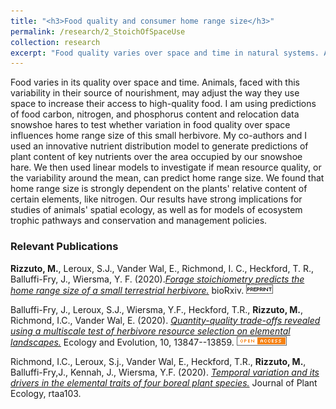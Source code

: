 ```yaml
---
title: "<h3>Food quality and consumer home range size</h3>"
permalink: /research/2_StoichOfSpaceUse
collection: research
excerpt: "Food quality varies over space and time in natural systems. Animals respond to this variation by making space use decision. I work with data from a small terrestrial herbivore to test if it varies its home range size with variation in its preferred foods' nutrient content"
---
```


<!-- <img src="" alt="" style = "width:250px;height:400px;margin-right:15px;float:left"> -->
Food varies in its quality over space and time. Animals, faced with this variability in their source of nourishment, may adjust the way they use space to increase their access to high-quality food. I am using predictions of food carbon, nitrogen, and phosphorus content and relocation data snowshoe hares to test whether variation in food quality over space influences home range size of this small herbivore. My co-authors and I used an innovative nutrient distribution model to generate predictions of plant content of key nutrients over the area occupied by our snowshoe hare. We then used linear models to investigate if mean resource quality, or the variability around the mean, can predict home range size. We found that home range size is strongly dependent on the plants' relative content of certain elements, like nitrogen. Our results have strong implications for studies of animals' spatial ecology, as well as for models of ecosystem trophic pathways and conservation and management policies.

<h3>Relevant Publications</h3>

**Rizzuto, M.**, Leroux, S.J., Vander Wal, E., Richmond, I. C., Heckford, T. R., Balluffi-Fry, J., Wiersma, Y. F. (2020).[*Forage stoichiometry predicts the home range size of a small terrestrial herbivore.*](https://doi.org/10.1101/2020.08.13.248831) bioRxiv. ![preprint](../images/preprint.png)

Balluffi-Fry, J., Leroux, S.J., Wiersma, Y.F., Heckford, T.R., **Rizzuto, M.**, Richmond, I.C., Vander Wal, E. (2020). [*Quantity-quality trade-offs revealed using a multiscale test of herbivore resource selection on elemental landscapes.*](https://doi.org/10.1002/ece3.6975) Ecology and Evolution, 10, 13847--13859. ![open_access](../images/open_access.png)

Richmond, I.C., Leroux, S.j., Vander Wal, E., Heckford, T.R., **Rizzuto, M.**, Balluffi-Fry,J., Kennah, J., Wiersma, Y.F. (2020). [*Temporal variation and its drivers in the elemental traits of four boreal plant species.*](https://doi.org/10.1093/jpe/rtaa103) Journal of Plant Ecology, rtaa103.
